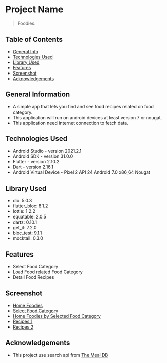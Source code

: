 # Project Name
> Foodies.

## Table of Contents
* [General Info](#general-information)
* [Technologies Used](#technologies-used)
* [Library Used](#library-used)
* [Features](#features)
* [Screenshot](#sc)
* [Acknowledgements](#acknowledgements)

## General Information
- A simple app that lets you find and see food recipes related on food category.
- This application will run on android devices at least version 7 or nougat.
- This application need internet connection to fetch data.

## Technologies Used
- Android Studio - version 2021.2.1
- Android SDK - version 31.0.0
- Flutter - version 2.10.2
- Dart - version 2.16.1
- Android Virtual Device - Pixel 2 API 24 Android 7.0 x86_64 Nougat

## Library Used
- dio: 5.0.3
- flutter_bloc: 8.1.2 
- lottie: 1.2.2 
- equatable: 2.0.5 
- dartz: 0.10.1 
- get_it: 7.2.0
- bloc_test: 9.1.1 
- mocktail: 0.3.0

## Features
- Select Food Category
- Load Food related Food Category
- Detail Food Recipes

## Screenshot
- [Home Foodies](https://github.com/andreraharja/foodies/blob/main/screenshot/Screenshot_20230326_230857.png)
- [Select Food Category](https://github.com/andreraharja/foodies/blob/main/screenshot/Screenshot_20230326_230917.png)
- [Home Foodies by Selected Food Category](https://github.com/andreraharja/foodies/blob/main/screenshot/Screenshot_20230326_230933.png)
- [Recipes 1](https://github.com/andreraharja/foodies/blob/main/screenshot/Screenshot_20230326_230945.png)
- [Recipes 2](https://github.com/andreraharja/foodies/blob/main/screenshot/Screenshot_20230326_230955.png)

## Acknowledgements
- This project use search api from [The Meal DB](https://www.themealdb.com/)
